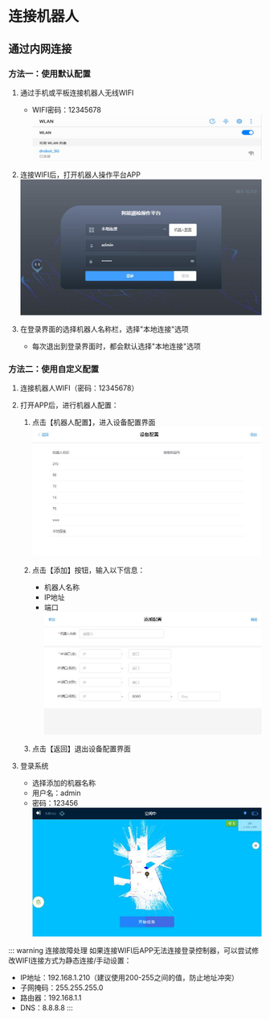 # 连接机器人

## 通过内网连接

### 方法一：使用默认配置

1. 通过手机或平板连接机器人无线WIFI
   - WIFI密码：12345678
   ![WIFI连接](/images/deeprobot01/software-guide/image1.png)

2. 连接WIFI后，打开机器人操作平台APP
   ![打开APP](/images/deeprobot01/software-guide/image2.png)

3. 在登录界面的选择机器人名称栏，选择"本地连接"选项
   - 每次退出到登录界面时，都会默认选择"本地连接"选项

### 方法二：使用自定义配置

1. 连接机器人WIFI（密码：12345678）

2. 打开APP后，进行机器人配置：
   1. 点击【机器人配置】，进入设备配置界面
      ![设备配置](/images/deeprobot01/software-guide/image3.png)
   
   2. 点击【添加】按钮，输入以下信息：
      - 机器人名称
      - IP地址
      - 端口
      ![添加设备](/images/deeprobot01/software-guide/image4.png)

   3. 点击【返回】退出设备配置界面

3. 登录系统
   - 选择添加的机器名称
   - 用户名：admin
   - 密码：123456
   ![APP首页](/images/deeprobot01/software-guide/image5.png)

::: warning 连接故障处理
如果连接WIFI后APP无法连接登录控制器，可以尝试修改WIFI连接方式为静态连接/手动设置：
- IP地址：192.168.1.210（建议使用200-255之间的值，防止地址冲突）
- 子网掩码：255.255.255.0
- 路由器：192.168.1.1
- DNS：8.8.8.8
::: 
